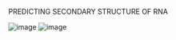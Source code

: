 PREDICTING SECONDARY STRUCTURE OF RNA

![image](https://github.com/user-attachments/assets/05a73aea-3586-4a2d-8cdd-c642961dc946)
![image](https://github.com/user-attachments/assets/31f251b3-04c1-4da6-8c5f-0dcb6290b529)
